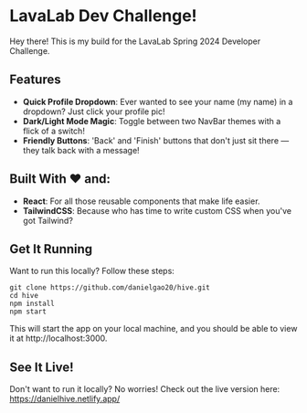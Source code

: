 # LavaLab Dev Challenge!

Hey there! This is my build for the LavaLab Spring 2024 Developer Challenge.

## Features

- **Quick Profile Dropdown**: Ever wanted to see your name (my name) in a dropdown? Just click your profile pic!
- **Dark/Light Mode Magic**: Toggle between two NavBar themes with a flick of a switch!
- **Friendly Buttons**: 'Back' and 'Finish' buttons that don't just sit there — they talk back with a message!

## Built With ❤️ and:

- **React**: For all those reusable components that make life easier.
- **TailwindCSS**: Because who has time to write custom CSS when you've got Tailwind?

## Get It Running

Want to run this locally? Follow these steps:

```
git clone https://github.com/danielgao20/hive.git
cd hive
npm install
npm start
```
This will start the app on your local machine, and you should be able to view it at http://localhost:3000.

## See It Live!

Don't want to run it locally? No worries! Check out the live version here: https://danielhive.netlify.app/
